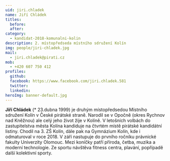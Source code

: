 ```yaml
---
uid: jiri.chladek
name: Jiří Chládek
titles:
  before: 
  after:
category:
  - kandidat-2018-komunalni-kolin
description: 2. místopředseda místního sdružení Kolín
img: people/jiri-chladek.jpg
mail:
  - jiri.chladek@pirati.cz
mob:
  - +420 607 750 412
profiles:
  github:
  facebook: https://www.facebook.com/jiri.chladek.581
  twitter:
  linkedin:
heroImg: banner-default.jpg
---
```


**Jiří Chládek** (* 23.dubna 1999) je druhým místopředsedou Místního sdružení Kolín v České pirátské straně. Narodil se v Opočně (okres Rychnov nad Kněžnou) ale celý jeho život žije v Kolíně. V letošních volbách do zastupitelstva města Kolína kandiduje na čtvrtém místě pirátské kandidátní listiny. Chodil na 3. ZŠ Kolín, dále pak na Gymnázium Kolín, kde i odmaturoval v roce 2018. V září nastupuje do prvního ročníku právnické fakulty Univerzity Olomouc. Mezi koníčky patří příroda, četba, muzika a moderní technologie. Ze sportu návštěva fitness centra, plavání, popřípadě další kolektivní sporty.
